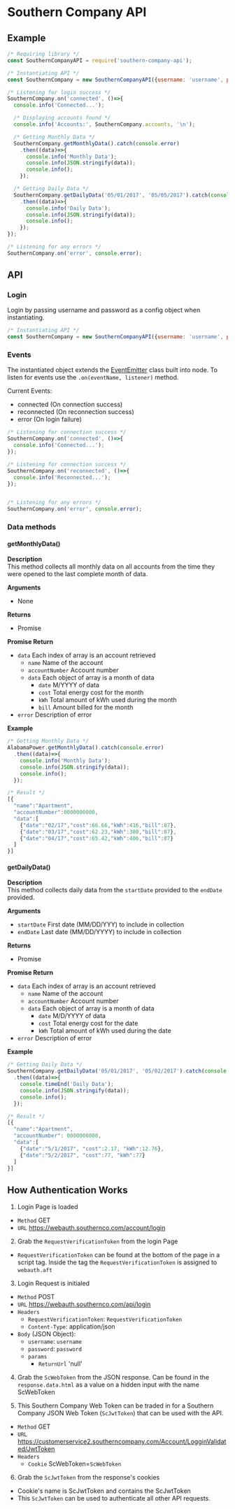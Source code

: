 # Southern Company API

## Example
```js
/* Requiring library */
const SouthernCompanyAPI = require('southern-company-api');

/* Instantiating API */
const SouthernCompany = new SouthernCompanyAPI({username: 'username', password: 'password'});

/* Listening for login success */
SouthernCompany.on('connected', ()=>{
  console.info('Connected...');

  /* Displaying accounts found */
  console.info('Accounts:', SouthernCompany.accounts, '\n');

  /* Getting Monthly Data */
  SouthernCompany.getMonthlyData().catch(console.error)
    .then((data)=>{
      console.info('Monthly Data');
      console.info(JSON.stringify(data));
      console.info();
    });

  /* Getting Daily Data */
  SouthernCompany.getDailyData('05/01/2017', '05/05/2017').catch(console.error)
    .then((data)=>{
      console.info('Daily Data');
      console.info(JSON.stringify(data));
      console.info();
    });
});

/* Listening for any errors */
SouthernCompany.on('error', console.error);

```

## API

### Login
Login by passing username and password as a config object when instantiating.
```js
/* Instantiating API */
const SouthernCompany = new SouthernCompanyAPI({username: 'username', password: 'password'});
```

### Events
The instantiated object extends the [EventEmitter](https://nodejs.org/api/events.html) class built into node. To listen for events use the `.on(eventName, listener)` method.

Current Events:
  * connected (On connection success)
  * reconnected (On reconnection success)
  * error (On login failure)

```js
/* Listening for connection success */
SouthernCompany.on('connected', ()=>{
  console.info('Connected...');
});

/* Listening for connection success */
SouthernCompany.on('reconnected', ()=>{
  console.info('Reconnected...');
});


/* Listening for any errors */
SouthernCompany.on('error', console.error);
```

### Data methods
#### getMonthlyData()
**Description**   
This method collects all monthly data on all accounts from the time they were opened to the last complete month of data.

**Arguments**
  * None  

**Returns**  
  * Promise

**Promise Return**  
  * `data` Each index of array is an account retrieved
      * `name` Name of the account
      * `accountNumber` Account number
      * `data` Each object of array is a month of data
        * `date` M/YYYY of data
        * `cost` Total energy cost for the month
        * `kWh` Total amount of kWh used during the month
        * `bill` Amount billed for the month
  * `error` Description of error

**Example**
```js
/* Getting Monthly Data */
AlabamaPower.getMonthlyData().catch(console.error)
  .then((data)=>{
    console.info('Monthly Data');
    console.info(JSON.stringify(data));
    console.info();
  });

/* Result */
[{
  "name":"Apartment",
  "accountNumber":0000000000,
  "data":[
    {"date":"02/17","cost":66.66,"kWh":416,"bill":87},
    {"date":"03/17","cost":62.23,"kWh":380,"bill":87},
    {"date":"04/17","cost":65.42,"kWh":406,"bill":87}
  ]
}]
```


#### getDailyData()
**Description**   
This method collects daily data from the `startDate` provided to the `endDate` provided.

**Arguments**
  * `startDate` First date (MM/DD/YYY) to include in collection
  * `endDate` Last date (MM/DD/YYYY) to include in collection

**Returns**  
  * Promise

**Promise Return**  
  * `data` Each index of array is an account retrieved
      * `name` Name of the account
      * `accountNumber` Account number
      * `data` Each object of array is a month of data
        * `date` M/D/YYYY of data
        * `cost` Total energy cost for the date
        * `kWh` Total amount of kWh used during the date
  * `error` Description of error

**Example**
```js
/* Getting Daily Data */
SouthernCompany.getDailyData('05/01/2017', '05/02/2017').catch(console.error)
  .then((data)=>{
    console.timeEnd('Daily Data');
    console.info(JSON.stringify(data));
    console.info();
  });  

/* Result */
[{  
  "name":"Apartment",
  "accountNumber": 0000000000,
  "data":[
    {"date":"5/1/2017", "cost":2.17, "kWh":12.76},
    {"date":"5/2/2017", "cost":77, "kWh":77}
  ]
}]
```


## How Authentication Works
1. Login Page is loaded
  * `Method` GET
  * `URL` https://webauth.southernco.com/account/login
2. Grab the `RequestVerificationToken` from the login Page
  * `RequestVerificationToken` can be found at the bottom of the page in a script tag.  Inside the tag the `RequestVerificationToken` is assigned to `webauth.aft`
3. Login Request is initialed
  * `Method` POST
  * `URL` https://webauth.southernco.com/api/login
  * `Headers`
    * `RequestVerificationToken`: `RequestVerificationToken`
    * `Content-Type`: application/json
  * `Body` (JSON Object):
    * `username`: `username`
    * `password`: `password`
    * `params`  
      * `ReturnUrl` 'null'
4. Grab the `ScWebToken` from the JSON response. Can be found in the `response.data.html` as a value on a hidden input with the name ScWebToken

5. This Southern Company Web Token can be traded in for a Southern Company JSON Web Token (`ScJwtToken`) that can be used with the API.
  * `Method` GET
  * `URL` https://customerservice2.southerncompany.com/Account/LogginValidated/JwtToken
  * `Headers`
    * `Cookie` ScWebToken=`ScWebToken`
6. Grab the `ScJwtToken` from the response's cookies
  * Cookie's name is ScJwtToken and contains the ScJwtToken
  * This `ScJwtToken` can be used to authenticate all other API requests.
